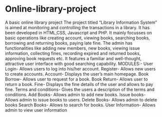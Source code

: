 # Online-library-project
A basic online library project
The project titled “Library Information System” is aimed at monitoring and controlling the transactions in a library. It has been developed in HTML,CSS, Javascript and PHP. It mainly focusses on basic operations like creating account, viewing books, searching books, borrowing and returning books, paying late fine. The admin has functionalities like adding new members, new books, viewing issue information, collecting fines, recording expired and returned books, approving book requests etc. It features a familiar and well-thought, attractive user interface with good searching capability. 
MODULES:-
User Login- Allows users to log into his/her account.
Register- Allows new users to create accounts. 
Account- Displays the user’s main homepage.
Book Borrow- Allows user to request for a book.
Book Return- Allows user to return a book.
Fine- Displays the fine details of the user and allows to pay fine.
Terms and conditions- Gives the users a description of the terms and conditions.
Add Books- Allows admin to add new books.
Issue books- Allows admin to issue books to users.
Delete Books- Allows admin to delete books
Search Books- Allows to search for books.
User Information- Allows admin to view user information
